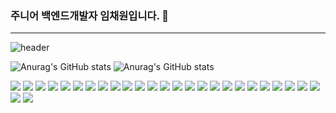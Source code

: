 ### 주니어 백엔드개발자 임채원입니다. 👋

---

![header](https://capsule-render.vercel.app/api?type=Waving)

![Anurag's GitHub stats](https://github-readme-stats.vercel.app/api/top-langs/?username=imchaewon&langs_count=8&theme=dark)
![Anurag's GitHub stats](https://github-readme-stats.vercel.app/api?username=imchaewon&show_icons=true&theme=radical)

<div>
<a href="javascript:"><img src="https://img.shields.io/badge/Java-E34F26?style=flat&logo=Java"/></a>
<a href="javascript:"><img src="https://img.shields.io/badge/Oracle-F80000?style=flat&logo=Oracle&logoColor=fff"/></a>
<a href="javascript:"><img src="https://img.shields.io/badge/Mybatis-43B02A"/></a>
<a href="javascript:"><img src="https://img.shields.io/badge/Spring-orange?style=flat&logo=Spring&logoColor=6DB33F"/></a>
<a href="javascript:"><img src="https://img.shields.io/badge/SpringBoot-0079C1?style=flat&logo=Spring Boot&logoColor=6DB33F"/></a>
<a href="javascript:"><img src="https://img.shields.io/badge/Git-43B02A?logo=git&logoColor=F05032"/></a>
<a href="javascript:"><img src="https://img.shields.io/badge/Docker-2496ED?style=flat&logo=Docker&logoColor=fff"/></a>
<a href="javascript:"><img src="https://img.shields.io/badge/Ubuntu-E95420?style=flat&logo=Ubuntu&logoColor=fff"/></a>
<a href="javascript:"><img src="https://img.shields.io/badge/MySql-4479A1?logo=MySQL&logoColor=fff"/></a>
<a href="javascript:"><img src="https://img.shields.io/badge/Python-3776AB?logo=Python&logoColor=fff"/></a>
<a href="javascript:"><img src="https://img.shields.io/badge/Selenium-43B02A?logo=Selenium&logoColor=red"/></a>
<a href="javascript:"><img src="https://img.shields.io/badge/GWT-43B02A?logo=google&logoColor=E62A33"/></a>
<a href="javascript:"><img src="https://img.shields.io/badge/REST API-43B02A"/></a>
<a href="javascript:"><img src="https://img.shields.io/badge/Jenkins-43B02A?logo=jenkins&logoColor=D24939"/></a>
<a href="javascript:"><img src="https://img.shields.io/badge/Linux-43B02A?logo=linux&logoColor=FCC624"/></a>
<a href="javascript:"><img src="https://img.shields.io/badge/Shell-43B02A?logo=powershell&logoColor=5391FE"/></a>
<a href="javascript:"><img src="https://img.shields.io/badge/IntelliJ IDEA-43B02A?logo=intellijidea&logoColor=000"/></a>
<a href="javascript:"><img src="https://img.shields.io/badge/SourceTree-43B02A?logo=sourcetree&logoColor=0052CC"/></a>
<a href="javascript:"><img src="https://img.shields.io/badge/Stream-43B02A"/></a>
<a href="javascript:"><img src="https://img.shields.io/badge/AWS-43B02A?logo=amazonaws&logoColor=232F3E"/></a>
<a href="javascript:"><img src="https://img.shields.io/badge/macOS-43B02A?logo=macos&logoColor=000"/></a>
<a href="javascript:"><img src="https://img.shields.io/badge/HTML5-007396?style=flat&logo=HTML5&logoColor=E34F26"/></a>
<a href="javascript:"><img src="https://img.shields.io/badge/CSS3-1572B6?style=flat&logo=CSS3&logoColor=1572B6"/></a>
<a href="javascript:"><img src="https://img.shields.io/badge/jQuery-0769AD?style=flat&logo=jQuery&logoColor=CC6699"/></a>
<a href="javascript:"><img src="https://img.shields.io/badge/JavaScript-F7DF1E?style=flat&logo=JavaScript&logoColor=blueviolet"/></a>
<a href="javascript:"><img src="https://img.shields.io/badge/JSON-43B02A?logo=json&logoColor=000"/></a>
<a href="javascript:"><img src="https://img.shields.io/badge/Ajax-43B02A"/></a>
  
  
</div>


<!--
**imchaewon/imchaewon** is a ✨ _special_ ✨ repository because its `README.md` (this file) appears on your GitHub profile.

Here are some ideas to get you started:

- 🔭 I’m currently working on ...
- 🌱 I’m currently learning ...
- 👯 I’m looking to collaborate on ...
- 🤔 I’m looking for help with ...
- 💬 Ask me about ...
- 📫 How to reach me: ...
- 😄 Pronouns: ...
- ⚡ Fun fact: ...
-->


